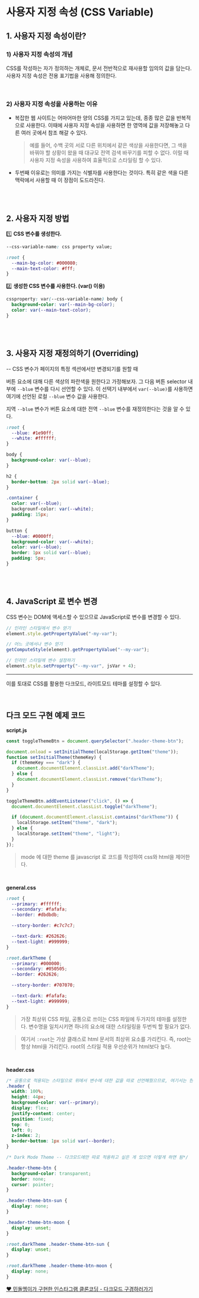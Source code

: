 # 사용자 지정 속성 (CSS Variable)

## 1. 사용자 지정 속성이란?

### 1) 사용자 지정 속성의 개념

CSS를 작성하는 자가 정의하는 개체로, 문서 전반적으로 재사용할 임의의 값을 담는다. 사용자 지정 속성은 전용 표기법을 사용해 정의한다.

<br>

### 2) 사용자 지정 속성을 사용하는 이유

- 복잡한 웹 사이트는 어마어마한 양의 CSS를 가지고 있는데, 종종 많은 값을 반복적으로 사용한다. 이때에 사용자 지정 속성을 사용하면 한 영역에 값을 저장해놓고 다른 여러 곳에서 참조 해갈 수 있다.

  > 예를 들어, 수백 곳의 서로 다른 위치에서 같은 색상을 사용한다면, 그 색을 바꿔야 할 상황이 왔을 때 대규모 전역 검색 바꾸기를 피할 수 없다. 이럴 때 사용자 지정 속성을 사용하여 효율적으로 스타일링 할 수 있다.

- 두번째 이유로는 의미를 가지는 식별자를 사용한다는 것이다. 특히 같은 색을 다른 맥락에서 사용할 때 이 장점이 도드라진다.

<br>
<br>

## 2. 사용자 지정 방법

1️⃣ **CSS 변수를 생성한다.**

```css
--css-variable-name: css property value;

:root {
  --main-bg-color: #000080;
  --main-text-color: #fff;
}
```

2️⃣ **생성한 CSS 변수를 사용한다. (var() 이용)**

```css
cssproperty: var(--css-variable-name) body {
  background-color: var(--main-bg-color);
  color: var(--main-text-color);
}
```

<br>
<br>

## 3. 사용자 지정 재정의하기 (Overriding)

-- CSS 변수가 페이지의 특정 섹션에서만 변경되기를 원할 때

버튼 요소에 대해 다른 색상의 파란색을 원한다고 가정해보자. 그 다음 버튼 selector 내부에 `--blue` 변수를 다시 선언할 수 있다. 이 선택기 내부에서 `var(--blue)`를 사용하면 여기에 선언된 로컬 `--blue` 변수 값을 사용한다.

지역 `--blue` 변수가 버튼 요소에 대한 전역 `--blue` 변수를 재정의한다는 것을 알 수 있다.

```css
:root {
  --blue: #1e90ff;
  --white: #ffffff;
}

body {
  background-color: var(--blue);
}

h2 {
  border-bottom: 2px solid var(--blue);
}

.container {
  color: var(--blue);
  backgrounf-color: var(--white);
  padding: 15px;
}

button {
  --blue: #0000ff;
  background-color: var(--white);
  color: var(--blue);
  border: 1px solid var(--blue);
  padding: 5px;
}
```

<br>
<br>

## 4. JavaScript 로 변수 변경

CSS 변수는 DOM에 액세스할 수 있으므로 JavaScript로 변수를 변경할 수 있다.

```jsx
// 인라인 스타일에서 변수 얻기
element.style.getPropertyValue("-my-var");

// 어느 곳에서나 변수 얻기
getComputeStyle(element).getPropertyValue("--my-var");

// 인라인 스타일에 변수 설정하기
element.style.setProperty("--my-var", jsVar + 4);
```

---

이를 토대로 CSS를 활용한 다크모드, 라이트모드 테마를 설정할 수 있다.

<br>

## 다크 모드 구현 예제 코드

**script.js**

```javascript
const toggleThemeBtn = document.querySelector(".header-theme-btn");

document.onload = setInitialTheme(localStorage.getItem("theme"));
function setInitialTheme(themeKey) {
  if (themeKey === "dark") {
    document.documentElement.classList.add("darkTheme");
  } else {
    document.documentElement.classList.remove("darkTheme");
  }
}

toggleThemeBtn.addEventListener("click", () => {
  document.documentElement.classList.toggle("darkTheme");

  if (document.documentElement.classList.contains("darkTheme")) {
    localStorage.setItem("theme", "dark");
  } else {
    localStorage.setItem("theme", "light");
  }
});
```

> mode 에 대한 theme 를 javascript 로 코드를 작성하여 css와 html을 제어한다.

<br>

**general.css**

```css
:root {
  --primary: #ffffff;
  --secondary: #fafafa;
  --border: #dbdbdb;

  --story-border: #c7c7c7;

  --text-dark: #262626;
  --text-light: #999999;
}

:root.darkTheme {
  --primary: #000000;
  --secondary: #050505;
  --border: #262626;

  --story-border: #707070;

  --text-dark: #fafafa;
  --text-light: #999999;
}
```

> 가장 최상위 CSS 파일, 공통으로 쓰이는 CSS 파일에 두가지의 테마를 설정한다. 변수명을 일치시키면 하나의 요소에 대한 스타일링을 두번씩 할 필요가 없다.

> 여기서 `:root`는 가상 클래스로 html 문서의 최상위 요소를 가리킨다. 즉, root는 항상 html을 가리킨다. root의 스타일 적용 우선순위가 html보다 높다.

<br>

**header.css**

```css
/* 공통으로 적용되는 스타일으로 위에서 변수에 대한 값을 따로 선언해줬으므로, 여기서는 한번만 코드를 작성한다. */
.header {
  width: 100%;
  height: 44px;
  background-color: var(--primary);
  display: flex;
  justify-content: center;
  position: fixed;
  top: 0;
  left: 0;
  z-index: 2;
  border-bottom: 1px solid var(--border);
}

/* Dark Mode Theme -- 다크모드에만 따로 적용하고 싶은 게 있으면 이렇게 하면 됨*/

.header-theme-btn {
  background-color: transparent;
  border: none;
  cursor: pointer;
}

.header-theme-btn-sun {
  display: none;
}

.header-theme-btn-moon {
  display: unset;
}

:root.darkTheme .header-theme-btn-sun {
  display: unset;
}

:root.darkTheme .header-theme-btn-moon {
  display: none;
}
```

[❤️ 민돌멩이가 구현한 인스타그램 클론코딩 - 다크모드 구경하러가기](https://github.com/dolmeengii/goorm_deepdive/tree/442dfb507c098efa316925591a4d33c5dcbc53c1/instagram)
